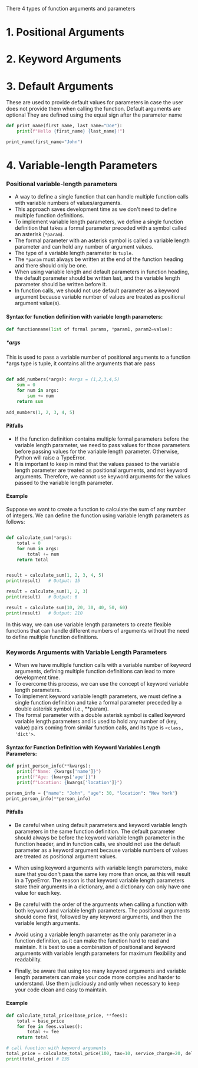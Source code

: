 

There 4 types of function arguments and parameters

# 1. Positional Arguments
# 2. Keyword Arguments
# 3. Default Arguments
These are used to provide default values for parameters in case the user does not provide them when calling the function. 
Default arguments are optional
They are defined using the equal sign after the parameter name

```python
def print_name(first_name, last_name="Doe"):
    print(f"Hello {first_name} {last_name}!")

print_name(first_name="John")

```

# 4. Variable-length Parameters
### Positional variable-length parameters
-   A way to define a single function that can handle multiple function calls with variable numbers of values/arguments.
-   This approach saves development time as we don't need to define multiple function definitions.
-   To implement variable length parameters, we define a single function definition that takes a formal parameter preceded with a symbol called an asterisk (`*param`).
-   The formal parameter with an asterisk symbol is called a variable length parameter and can hold any number of argument values.
-   The type of a variable length parameter is `tuple`.
-   The `*param` must always be written at the end of the function heading and there should only be one.
-   When using variable length and default parameters in function heading, the default parameter should be written last, and the variable length parameter should be written before it.
-   In function calls, we should not use default parameter as a keyword argument because variable number of values are treated as positional argument value(s).

#### Syntax for function definition with variable length parameters:

```python
def functionname(list of formal params, *param1, param2=value):
```

##### \*args
This is used to pass a variable number of positional arguments to a function
\*args type is tuple, it contains all the arguments that are pass

```python

def add_numbers(*args): #args = (1,2,3,4,5) 
	sum = 0 
	for num in args:
		sum += num 
	return sum 
	
add_numbers(1, 2, 3, 4, 5)

```
#### Pitfalls

-   If the function definition contains multiple formal parameters before the variable length parameter, we need to pass values for those parameters before passing values for the variable length parameter. Otherwise, Python will raise a TypeError.
-   It is important to keep in mind that the values passed to the variable length parameter are treated as positional arguments, and not keyword arguments. Therefore, we cannot use keyword arguments for the values passed to the variable length parameter.

#### Example

Suppose we want to create a function to calculate the sum of any number of integers. We can define the function using variable length parameters as follows:
```python

def calculate_sum(*args):
    total = 0
    for num in args:
        total += num
    return total


result = calculate_sum(1, 2, 3, 4, 5)
print(result)   # Output: 15

result = calculate_sum(1, 2, 3)
print(result)   # Output: 6

result = calculate_sum(10, 20, 30, 40, 50, 60)
print(result)   # Output: 210
```
In this way, we can use variable length parameters to create flexible functions that can handle different numbers of arguments without the need to define multiple function definitions.

### Keywords Arguments with Variable Length Parameters
-   When we have multiple function calls with a variable number of keyword arguments, defining multiple function definitions can lead to more development time.
-   To overcome this process, we can use the concept of keyword variable length parameters.
-   To implement keyword variable length parameters, we must define a single function definition and take a formal parameter preceded by a double asterisk symbol (i.e., **param).
-   The formal parameter with a double asterisk symbol is called keyword variable length parameters and is used to hold any number of (key, value) pairs coming from similar function calls, and its type is `<class, 'dict'>`.
#### Syntax for Function Definition with Keyword Variables Length Parameters:

```python
def print_person_info(**kwargs):
    print(f"Name: {kwargs['name']}")
    print(f"Age: {kwargs['age']}")
    print(f"Location: {kwargs['location']}")

person_info = {"name": "John", "age": 30, "location": "New York"}
print_person_info(**person_info)

```
#### Pitfalls
-   Be careful when using default parameters and keyword variable length parameters in the same function definition. The default parameter should always be before the keyword variable length parameter in the function header, and in function calls, we should not use the default parameter as a keyword argument because variable numbers of values are treated as positional argument values.
    
-   When using keyword arguments with variable length parameters, make sure that you don't pass the same key more than once, as this will result in a TypeError. The reason is that keyword variable length parameters store their arguments in a dictionary, and a dictionary can only have one value for each key.
    
-   Be careful with the order of the arguments when calling a function with both keyword and variable length parameters. The positional arguments should come first, followed by any keyword arguments, and then the variable length arguments.
    
-   Avoid using a variable length parameter as the only parameter in a function definition, as it can make the function hard to read and maintain. It is best to use a combination of positional and keyword arguments with variable length parameters for maximum flexibility and readability.
    
-   Finally, be aware that using too many keyword arguments and variable length parameters can make your code more complex and harder to understand. Use them judiciously and only when necessary to keep your code clean and easy to maintain.
#### Example

```python
def calculate_total_price(base_price, **fees):
    total = base_price
    for fee in fees.values():
        total += fee
    return total

# call function with keyword arguments
total_price = calculate_total_price(100, tax=10, service_charge=20, delivery=5)
print(total_price) # 135

```

